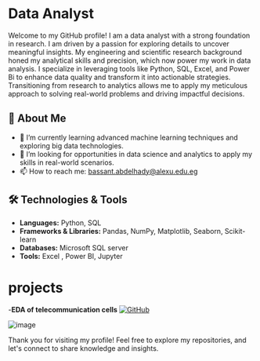 # Data Analyst

Welcome to my GitHub profile! I am a data analyst with a strong foundation in research. I am driven by a passion for exploring details to uncover meaningful insights. My engineering and scientific research background honed my analytical skills and precision, which now power my work in data analysis. I specialize in leveraging tools like Python, SQL, Excel, and Power Bi to enhance data quality and transform it into actionable strategies. Transitioning from research to analytics allows me to apply my meticulous approach to solving real-world problems and driving impactful decisions.

## 🚀 About Me
- 🌱 I’m currently learning advanced machine learning techniques and exploring big data technologies.
- 💼 I’m looking for opportunities in data science and analytics to apply my skills in real-world scenarios.
- 📫 How to reach me: bassant.abdelhady@alexu.edu.eg

## 🛠️ Technologies & Tools

- **Languages:** Python, SQL
- **Frameworks & Libraries:** Pandas, NumPy, Matplotlib, Seaborn, Scikit-learn
- **Databases:** Microsoft SQL server
- **Tools:** Excel , Power BI, Jupyter

 # projects 
 
 -**EDA of telecommunication cells**
 [![GitHub](https://img.shields.io/github/followers/username?label=Follow&style=social)](https://github.com/BassantSabra/EDA-project-for-Telecommunication-dataset)
 

![image](https://github.com/user-attachments/assets/e5d059d5-d42e-4bf5-ae46-6b9b0b5f666b)











Thank you for visiting my profile! Feel free to explore my repositories, and let's connect to share knowledge and insights.
<!---
